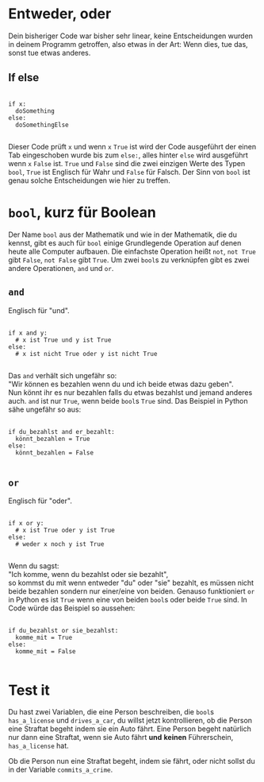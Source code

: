 # Entweder, oder
Dein bisheriger Code war bisher sehr linear,
keine Entscheidungen wurden in deinem
Programm getroffen, also etwas in der Art:
Wenn dies, tue das, sonst tue etwas anderes.

## If else
<pre>
  <code class="lang-python">
if x:
  doSomething
else:
  doSomethingElse
  </code>
</pre>
Dieser Code prüft `x` und wenn `x` `True` ist wird der Code
ausgeführt der einen Tab eingeschoben wurde bis zum
`else:`, alles hinter `else` wird ausgeführt wenn `x` `False` ist.
`True` und `False` sind die zwei einzigen Werte des Typen `bool`,
`True` ist Englisch für Wahr und `False` für Falsch.
Der Sinn von `bool` ist genau solche Entscheidungen wie hier zu treffen.

# `bool`, kurz für Boolean
Der Name `bool` aus der Mathematik und wie in der Mathematik, die du kennst,
gibt es auch für `bool` einige Grundlegende Operation auf denen heute alle
Computer aufbauen.
Die einfachste Operation heißt `not`, `not True` gibt `False`, `not False`
gibt `True`.
Um zwei `bool`s zu verknüpfen gibt es zwei andere Operationen,
`and` und `or`.
## `and`
Englisch für "und".
<pre>
  <code class="lang-python">
if x and y:
  # x ist True und y ist True
else:
  # x ist nicht True oder y ist nicht True
  </code>
</pre>
Das `and` verhält sich ungefähr so: <br>
"Wir können es bezahlen wenn du und ich beide etwas dazu geben".<br>
Nun könnt ihr es nur bezahlen falls du etwas bezahlst und jemand anderes auch.
`and` ist nur `True`, wenn beide `bool`s `True` sind.
Das Beispiel in Python sähe ungefähr so aus:
<pre>
  <code class="python-lang">
if du_bezahlst and er_bezahlt:
  könnt_bezahlen = True
else:
  könnt_bezahlen = False
  </code>
</pre>
## `or`
Englisch für "oder".
<pre>
  <code class="lang-python">
if x or y:
  # x ist True oder y ist True
else:
  # weder x noch y ist True
  </code>
</pre>
Wenn du sagst:<br>"Ich komme, wenn du bezahlst oder sie bezahlt",<br>
so kommst du mit
wenn entweder "du" oder "sie" bezahlt, es müssen nicht beide bezahlen sondern
nur einer/eine von beiden.
Genauso funktioniert `or` in Python es ist `True` wenn eine von beiden `bool`s
oder beide `True` sind.
In Code würde das Beispiel so aussehen:
<pre>
 <code class="lang-python">
if du_bezahlst or sie_bezahlst:
  komme_mit = True
else:
  komme_mit = False
 </code>
</pre>
# Test it
Du hast zwei Variablen, die eine Person beschreiben, die `bool`s `has_a_license` und `drives_a_car`,
du willst jetzt kontrollieren, ob die Person eine Straftat begeht indem sie ein Auto fährt.
Eine Person begeht natürlich nur dann eine Straftat, wenn sie Auto fährt **und** **keinen** Führerschein, `has_a_license`
hat.

Ob die Person nun eine Straftat begeht, indem sie fährt, oder nicht sollst
du in der Variable `commits_a_crime`.
